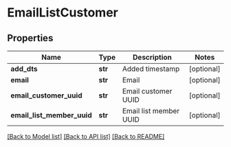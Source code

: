 # EmailListCustomer

## Properties
Name | Type | Description | Notes
------------ | ------------- | ------------- | -------------
**add_dts** | **str** | Added timestamp | [optional] 
**email** | **str** | Email | [optional] 
**email_customer_uuid** | **str** | Email customer UUID | [optional] 
**email_list_member_uuid** | **str** | Email list member UUID | [optional] 

[[Back to Model list]](../README.md#documentation-for-models) [[Back to API list]](../README.md#documentation-for-api-endpoints) [[Back to README]](../README.md)


